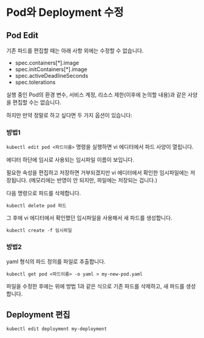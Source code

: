 # Pod와 Deployment 수정

## Pod Edit

기존 파드를 편집할 때는 아래 사항 외에는 수정할 수 없습니다.

- spec.containers[*].image
- spec.initContainers[*].image
- spec.activeDeadlineSeconds
- spec.tolerations

실행 중인 Pod의 환경 변수, 서비스 계정, 리소스 제한(이후에 논의할 내용)과 같은 사양을 편집할 수는 없습니다. 

하지만 만약 정말로 하고 싶다면 두 가지 옵션이 있습니다:

### 방법1

`kubectl edit pod <파드이름>` 명령을 실행하면 vi 에디터에서 파드 사양이 열립니다.

에디터 하단에 임시로 사용되는 임시파일 이름이 보입니다.

필요한 속성을 편집하고 저장하면 거부되겠지만 vi 에디터에서 확인한 임시파일에는 저장됩니다. (메모리에는 반영이 안 되지만, 파일에는 저장되는 겁니다.)

다음 명령으로 파드를 삭제합니다.
```
kubectl delete pod 파드
```

그 후에 vi 에디터에서 확인했던 임시파일을 사용해서 새 파드를 생성합니다.
```
kubectl create -f 임시파일
```

### 방법2

yaml 형식의 파드 정의를 파일로 추출합니다.

```
kubectl get pod <파드이름> -o yaml > my-new-pod.yaml
```

파일을 수정한 후에는 위에 방법 1과 같은 식으로 기존 파드를 삭제하고, 새 파드를 생성합니다.

## Deployment 편집

```
kubectl edit deployment my-deployment
```
